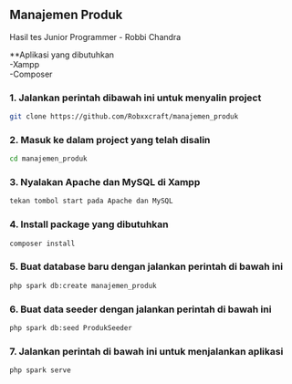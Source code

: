 ## Manajemen Produk

Hasil tes Junior Programmer - Robbi Chandra


**Aplikasi yang dibutuhkan
<br />
-Xampp <br />
-Composer

### 1. Jalankan perintah dibawah ini untuk menyalin project

```sh
git clone https://github.com/Robxxcraft/manajemen_produk
```


### 2. Masuk ke dalam project yang telah disalin

```sh
cd manajemen_produk
```


### 3. Nyalakan Apache dan MySQL di Xampp

```sh
tekan tombol start pada Apache dan MySQL
```


### 4. Install package yang dibutuhkan

```sh
composer install
```


### 5. Buat database baru dengan jalankan perintah di bawah ini

```sh
php spark db:create manajemen_produk
```


### 6. Buat data seeder dengan jalankan perintah di bawah ini

```sh
php spark db:seed ProdukSeeder
```


### 7. Jalankan perintah di bawah ini untuk menjalankan aplikasi 

```sh
php spark serve
```

